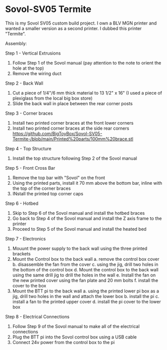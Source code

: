 # Sovol-SV05 Termite
This is my Sovol SV05 custom build project. I own a BLV MGN printer and wanted a smaller version as a second printer. I dubbed this printer "Termite".

Assembly:

Step 1 - Vertical Extrusions
1. Follow Step 1 of the Sovol manual
    (pay attention to the note to orient the hole at the top)
2. Remove the wiring duct
    
Step 2 - Back Wall
1. Cut a piece of 1/4"/6 mm thick material to 13 1/2" x 16"
    (I used a piece of plexiglass from the local big box store) 
2. Slide the back wall in place between the rear corner posts

Step 3 - Corner braces
1. Install two printed corner braces at the front lower corners
2. Install two printed corner braces at the side rear corners
https://github.com/BigToyBox/Sovol-SV05-Termite-/blob/main/Printed%20parts/100mm%20brace.stl

Step 4 - Top Structure
1. Install the top structure following Step 2 of the Sovol manual

Step 5 - Front Cross Bar
1. Remove the top bar with "Sovol" on the front
2. Using the printed parts, install it 70 mm above the bottom bar, inline with the top of the corner braces
3. INstall the printed top corner caps

Step 6 - Hotbed
1. Skip to Step 6 of the Sovol manual and install the hotbed braces
2. Go back to Step 4 of the Sovol manual and install the Z axis frame to the printer
3. Proceed to Step 5 of the Sovol manual and install the heated bed

Step 7 - Electronics
1. Mouunt the power supply to the back wall using the three printed brackets
2. Mount the Control box to the back wall
    a. remove the control box cover
    b. disassemble the fan from the cover
    c. using the jig, drill two holes in the bottom of the control box
    d. Mount the control box to the back wall using the same drill jig to drill the holes in the wall
    e. Install the fan on the new printed cover using the fan plate and 20 mm bolts
    f. install the cover to the box
3. Mount the BTT pi to the back wall
    a. using the printed lower pi box as a jig, drill two holes in the wall and attach the lower box
    b. install the pi 
    c. install a fan to the printed upper cover
    d. install the pi cover to the lower box
 
 Step 8 - Electrical Connections    
 1. Follow Step 9 of the Sovol manual to make all of the electrical connections
 2. Plug the BTT pi into the Sovol control box using a USB cable
 3. Connect 24v power from the control box to the pi
 
    




